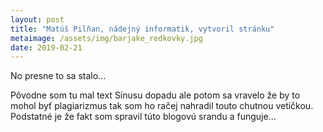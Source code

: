```yaml
---
layout: post
title: "Matúš Pilňan, nádejný informatik, vytvoril stránku"
metaimage: /assets/img/barjake_redkovky.jpg
date: 2019-02-21
---
```

No presne to sa stalo...  

Pôvodne som tu mal text Sínusu dopadu ale potom sa vravelo že by to mohol byť plagiarizmus tak som ho račej nahradil touto chutnou vetičkou. Podstatné je že fakt som spravil túto blogovú srandu a funguje...